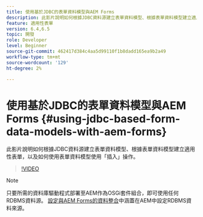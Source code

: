 ```yaml
---
title: 使用基於JDBC的表單資料模型與AEM Forms
description: 此影片說明如何根據JDBC資料源建立表單資料模型、根據表單資料模型建立適用性表單，以及如何使用表單資料模型使用「插入」操作。
feature: 適用性表單
version: 6.4,6.5
topic: 開發
role: Developer
level: Beginner
source-git-commit: 462417d384c4aa5d99110f1b8dadd165ea9b2a49
workflow-type: tm+mt
source-wordcount: '129'
ht-degree: 2%

---
```



# 使用基於JDBC的表單資料模型與AEM Forms {#using-jdbc-based-form-data-models-with-aem-forms}

此影片說明如何根據JDBC資料源建立表單資料模型、根據表單資料模型建立適用性表單，以及如何使用表單資料模型使用「插入」操作。

>[!VIDEO](https://video.tv.adobe.com/v/17736/?quality=9&learn=on)

>[!NOTE]
>
>只要所需的資料庫驅動程式部署至AEM作為OSGi套件組合，即可使用任何RDBMS資料源。 [設定與AEM Forms的資料整合](/help/forms/adaptive-forms/data-integration-technical-video-setup.md)中涵蓋在AEM中設定RDBMS資料來源。

